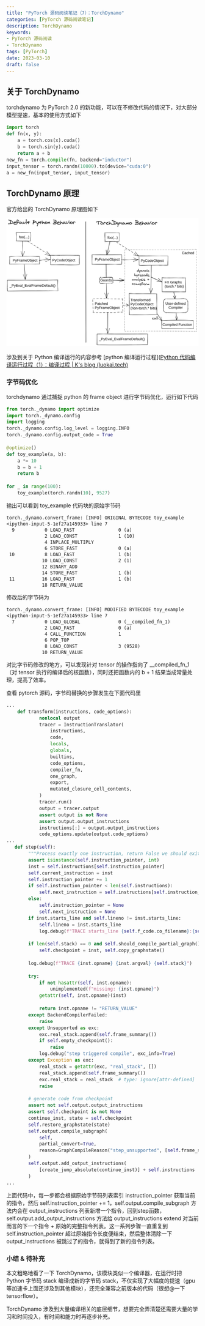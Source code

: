 ```yaml
---
title: "PyTorch 源码阅读笔记（7）：TorchDynamo"
categories: [PyTorch 源码阅读笔记]
description: TorchDynamo
keywords: 
- PyTorch 源码阅读
- TorchDynamo
tags: [PyTorch]
date: 2023-03-10
draft: false
---
```


## 关于 TorchDynamo

torchdynamo 为 PyTorch 2.0 的新功能，可以在不修改代码的情况下，对大部分模型提速，基本的使用方式如下

```python
import torch
def fn(x, y):
    a = torch.cos(x).cuda()
    b = torch.sin(y).cuda()
    return a + b
new_fn = torch.compile(fn, backend="inductor")
input_tensor = torch.randn(10000).to(device="cuda:0")
a = new_fn(input_tensor, input_tensor)
```

## TorchDynamo 原理

官方给出的 TorchDynamo 原理图如下

![1678415552222](https://raw.githubusercontent.com/luokai0223/blog_img/main/torchdynamo/1678415552222.png)

涉及到关于 Python 编译运行的内容参考 [python 编译运行过程]([Python 代码编译运行过程（1）：编译过程 | K's blog (luokai.tech)](https://luokai.tech/posts/python/python_compile/)

### 字节码优化

torchdynamo 通过捕捉 python 的 frame object 进行字节码优化，运行如下代码

```python
from torch._dynamo import optimize
import torch._dynamo.config
import logging
torch._dynamo.config.log_level = logging.INFO
torch._dynamo.config.output_code = True

@optimize()
def toy_example(a, b):
    a *= 10
    b = b + 1
    return b

for _ in range(100):
    toy_example(torch.randn(10), 9527)
```

输出可以看到 toy_example 代码块的原始字节码

```
torch._dynamo.convert_frame: [INFO] ORIGINAL BYTECODE toy_example <ipython-input-5-1ef27a145933> line 7 
  9           0 LOAD_FAST                0 (a)
              2 LOAD_CONST               1 (10)
              4 INPLACE_MULTIPLY
              6 STORE_FAST               0 (a)
 10           8 LOAD_FAST                1 (b)
             10 LOAD_CONST               2 (1)
             12 BINARY_ADD
             14 STORE_FAST               1 (b)
 11          16 LOAD_FAST                1 (b)
             18 RETURN_VALUE
```

修改后的字节码为

```
torch._dynamo.convert_frame: [INFO] MODIFIED BYTECODE toy_example <ipython-input-5-1ef27a145933> line 7 
  7           0 LOAD_GLOBAL              0 (__compiled_fn_1)
              2 LOAD_FAST                0 (a)
              4 CALL_FUNCTION            1
              6 POP_TOP
              8 LOAD_CONST               3 (9528)
             10 RETURN_VALUE
```

对比字节码修改的地方，可以发现针对 tensor 的操作指向了 __compiled_fn_1（对 tensor 执行的编译后的核函数），同时还把函数内的 b + 1 结果当成常量处理，提高了效率。

查看 pytorch 源码，字节码替换的步骤发生在下面代码里

```python
...
    def transform(instructions, code_options):
            nonlocal output
            tracer = InstructionTranslator(
                instructions,
                code,
                locals,
                globals,
                builtins,
                code_options,
                compiler_fn,
                one_graph,
                export,
                mutated_closure_cell_contents,
            )
            tracer.run()
            output = tracer.output
            assert output is not None
            assert output.output_instructions
            instructions[:] = output.output_instructions
            code_options.update(output.code_options)
...
   def step(self):
        """Process exactly one instruction, return False we should exit"""
        assert isinstance(self.instruction_pointer, int)
        inst = self.instructions[self.instruction_pointer]
        self.current_instruction = inst
        self.instruction_pointer += 1
        if self.instruction_pointer < len(self.instructions):
            self.next_instruction = self.instructions[self.instruction_pointer]
        else:
            self.instruction_pointer = None
            self.next_instruction = None
        if inst.starts_line and self.lineno != inst.starts_line:
            self.lineno = inst.starts_line
            log.debug(f"TRACE starts_line {self.f_code.co_filename}:{self.lineno}")

        if len(self.stack) == 0 and self.should_compile_partial_graph():
            self.checkpoint = inst, self.copy_graphstate()

        log.debug(f"TRACE {inst.opname} {inst.argval} {self.stack}")

        try:
            if not hasattr(self, inst.opname):
                unimplemented(f"missing: {inst.opname}")
            getattr(self, inst.opname)(inst)

            return inst.opname != "RETURN_VALUE"
        except BackendCompilerFailed:
            raise
        except Unsupported as exc:
            exc.real_stack.append(self.frame_summary())
            if self.empty_checkpoint():
                raise
            log.debug("step triggered compile", exc_info=True)
        except Exception as exc:
            real_stack = getattr(exc, "real_stack", [])
            real_stack.append(self.frame_summary())
            exc.real_stack = real_stack  # type: ignore[attr-defined]
            raise

        # generate code from checkpoint
        assert not self.output.output_instructions
        assert self.checkpoint is not None
        continue_inst, state = self.checkpoint
        self.restore_graphstate(state)
        self.output.compile_subgraph(
            self,
            partial_convert=True,
            reason=GraphCompileReason("step_unsupported", [self.frame_summary()]),
        )
        self.output.add_output_instructions(
            [create_jump_absolute(continue_inst)] + self.instructions
        )
...
```

上面代码中，每一步都会根据原始字节码列表索引 instruction_pointer 获取当前的指令，然后 self.instruction_pointer += 1，self.output.compile_subgraph 方法内会在 output_instructions 列表新增一个指令，回到step函数， self.output.add_output_instructions 方法给 output_instructions extend 对当前而言的下一个指令 + 原始的完整指令列表。这一系列步骤一直重复到 self.instruction_pointer 超过原始指令长度便结束，然后整体清除一下 output_instructions  被跳过了的指令，就得到了新的指令列表。

### 小结 & 待补充

本文粗略地看了一下 TorchDynamo，该模块类似一个编译器，在运行时把 Python 字节码 stack 编译成新的字节码 stack，不仅实现了大幅度的提速（gpu 等加速卡上面还涉及到其他模块），还完全兼容之前版本的代码（很想@一下tensorflow）。

TorchDynamo 涉及到大量编译相关的底层细节，想要完全弄清楚还需要大量的学习和时间投入，有时间和能力时再逐步补充。